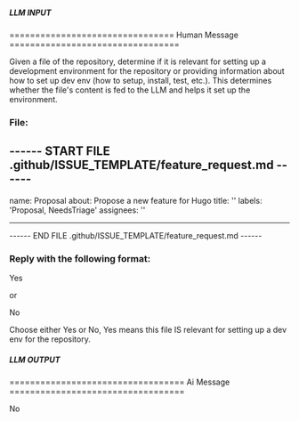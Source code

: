 ##### LLM INPUT #####
================================ Human Message =================================

Given a file of the repository, determine if it is relevant for setting up a development environment for the repository or providing information about how to set up dev env (how to setup, install, test, etc.). This determines whether the file's content is fed to the LLM and helps it set up the environment.

### File:
------ START FILE .github/ISSUE_TEMPLATE/feature_request.md ------
---
name: Proposal
about: Propose a new feature for Hugo
title: ''
labels: 'Proposal, NeedsTriage'
assignees: ''

---


<!-- Describe this new feature. Think about if it really belongs in the Hugo core module; you may want to discuss it on https://discourse.gohugo.io/ first.  -->
------ END FILE .github/ISSUE_TEMPLATE/feature_request.md ------

### Reply with the following format:

<rel>Yes</rel>

or

<rel>No</rel>

Choose either Yes or No, Yes means this file IS relevant for setting up a dev env for the repository.

##### LLM OUTPUT #####
================================== Ai Message ==================================

<rel>No</rel>